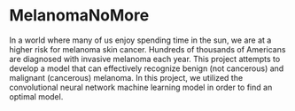 # MelanomaNoMore

In a world where many of us enjoy spending time in the sun, we are at a higher risk for melanoma skin cancer. Hundreds of thousands of Americans are diagnosed with invasive melanoma each year. This project attempts to develop a model that can effectively recognize benign (not cancerous) and malignant (cancerous) melanoma. In this project, we utilized the convolutional neural network machine learning model in order to find an optimal model.
